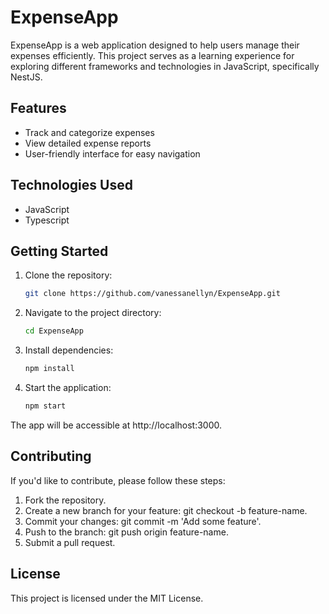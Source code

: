 # ExpenseApp
ExpenseApp is a web application designed to help users manage their expenses efficiently. This project serves as a learning experience for exploring different frameworks and technologies in JavaScript, specifically NestJS.

## Features
- Track and categorize expenses
- View detailed expense reports
- User-friendly interface for easy navigation

## Technologies Used
- JavaScript
- Typescript

## Getting Started

1. Clone the repository:
      ```bash
      git clone https://github.com/vanessanellyn/ExpenseApp.git

2. Navigate to the project directory:
      ```bash
      cd ExpenseApp

3. Install dependencies:
      ```bash
      npm install

4. Start the application:
      ```bash
      npm start

The app will be accessible at http://localhost:3000.

## Contributing
If you'd like to contribute, please follow these steps:

1. Fork the repository.
2. Create a new branch for your feature: git checkout -b feature-name.
3. Commit your changes: git commit -m 'Add some feature'.
4. Push to the branch: git push origin feature-name.
5. Submit a pull request.

## License
This project is licensed under the MIT License.

